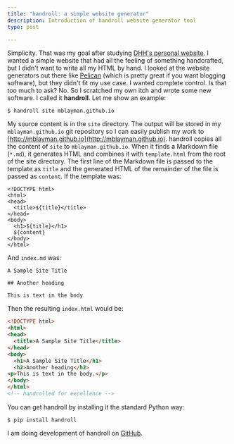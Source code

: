 ```yaml
---
title: "handroll: a simple website generator"
description: Introduction of handroll website generator tool
type: post

---
```

Simplicity. That was my goal after studying [DHH's personal
website](http://david.heinemeierhansson.com/). I wanted a simple website that
had all the feeling of something handcrafted, but I didn't want to write all
my HTML by hand. I looked at the website generators out there like
[Pelican](http://blog.getpelican.com/) (which is pretty great if you want
blogging software), but they didn't fit my use case. I wanted complete control.
Is that too much to ask? No. So I scratched my own itch and wrote some new
software. I called it **handroll**. Let me show an example:

```console
$ handroll site mblayman.github.io
```

My source content is in the `site` directory. The output will be stored in my
`mblayman.github.io` git repository so I can easily publish my work to
[http://mblayman.github.io](http://mblayman.github.io). handroll copies all the
content of `site` to `mblayman.github.io`. When it finds a Markdown file
(`*.md`), it generates HTML and combines it with `template.html` from the root
of the site directory. The first line of the Markdown file is passed to the
template as `title` and the generated HTML of the remainder of the file is
passed as `content`. If the template was:

```html+mako
<!DOCTYPE html>
<html>
<head>
  <title>${title}</title>
</head>
<body>
  <h1>${title}</h1>
  ${content}
</body>
</html>
```

And `index.md` was:

```
A Sample Site Title

## Another heading

This is text in the body
```

Then the resulting `index.html` would be:

```html
<!DOCTYPE html>
<html>
<head>
  <title>A Sample Site Title</title>
</head>
<body>
  <h1>A Sample Site Title</h1>
  <h2>Another heading</h2>
<p>This is text in the body.</p>
</body>
</html>
<!-- handrolled for excellence -->
```

You can get handroll by installing it the standard Python way:

```console
$ pip install handroll
```

I am doing development of handroll on
[GitHub](https://github.com/mblayman/handroll).
